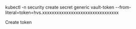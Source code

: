 kubectl -n security create secret generic vault-token --from-literal=token=hvs.xxxxxxxxxxxxxxxxxxxxxxxxxxxxxxxx

Create token